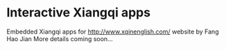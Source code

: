 # Interactive Xiangqi apps
Embedded Xiangqi apps for http://www.xqinenglish.com/ website by Fang Hao Jian
More details coming soon...
